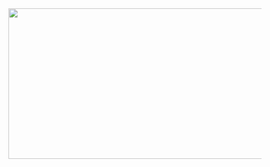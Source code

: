 ## 
<p align="center">
  <img width="7000" height="300" src="https://github.com/user-attachments/assets/b8dd9ebc-db98-4e4f-8fa0-41e54e0b5d98">
</p>
